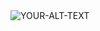 <picture>
 <source media="(prefers-color-scheme: dark)" srcset="YOUR-DARKMODE-IMAGE">
 <source media="(prefers-color-scheme: light)" srcset="YOUR-LIGHTMODE-IMAGE">
 <img alt="YOUR-ALT-TEXT" src="YOUR-DEFAULT-IMAGE">
</picture>

<!--
**Prahlad08s/Prahlad08s** is a ✨ _special_ ✨ repository because its `README.md` (this file) appears on your GitHub profile.

Here are some ideas to get you started:

- 🔭 I’m currently working on "Covid Cases Tracker" Application.
- 🌱 I’m currently learning Android Development
- 👯 I’m looking to collaborate on Android and Web Dev related projects.
- 🤔 I’m looking for help with bug fixing and UI enhancement on my android apps.
- 💬 Ask me about Android, Soft  Skills and Community Work.
- 📫 How to reach me: https://www.linkedin.com/in/prahlad-singh
- 😄 Pronouns: He/Him
- ⚡ Fun fact: I like to motivate people with my blood group beacause its B +ve.:smile:
-->
